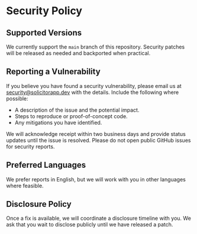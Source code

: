 # Security Policy

## Supported Versions

We currently support the `main` branch of this repository. Security patches will be released as needed and backported when practical.

## Reporting a Vulnerability

If you believe you have found a security vulnerability, please email us at [security@solicitorapp.dev](mailto:security@solicitorapp.dev) with the details. Include the following where possible:

- A description of the issue and the potential impact.
- Steps to reproduce or proof-of-concept code.
- Any mitigations you have identified.

We will acknowledge receipt within two business days and provide status updates until the issue is resolved. Please do not open public GitHub issues for security reports.

## Preferred Languages

We prefer reports in English, but we will work with you in other languages where feasible.

## Disclosure Policy

Once a fix is available, we will coordinate a disclosure timeline with you. We ask that you wait to disclose publicly until we have released a patch.
